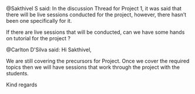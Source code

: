 @Sakthivel S said: In the discussion Thread for Project 1, it was said that there will be live sessions conducted for the project, however, there hasn’t been one specifically for it.


If there are live sessions that will be conducted, can we have some hands on tutorial for the project ?


@Carlton D'Silva said: Hi Sakthivel,


We are still covering the precursors for Project. Once we cover the required topics then we will have sessions that work through the project with the students.


Kind regards

